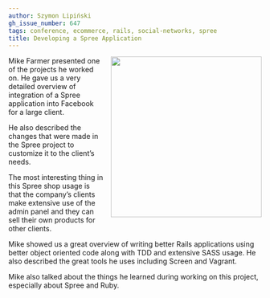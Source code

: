 ```yaml
---
author: Szymon Lipiński
gh_issue_number: 647
tags: conference, ecommerce, rails, social-networks, spree
title: Developing a Spree Application
---
```


<a href="/blog/2012/06/15/developing-spree-application/image-0-big.jpeg" imageanchor="1" style="clear: right; float: right; margin-bottom: 1em; margin-left: 1em;"><img border="0" height="320" src="/blog/2012/06/15/developing-spree-application/image-0.jpeg" width="300"/></a>

Mike Farmer presented one of the projects he worked on. He gave us a very detailed overview of integration of a Spree application into Facebook for a large client.

He also described the changes that were made in the Spree project to customize it to the client’s needs.

The most interesting thing in this Spree shop usage is that the company’s clients make extensive use of the admin panel and they can sell their own products for other clients.

Mike showed us a great overview of writing better Rails applications using better object oriented code along with TDD and extensive SASS usage. He also described the great tools he uses including Screen and Vagrant.

Mike also talked about the things he learned during working on this project, especially about Spree and Ruby.
